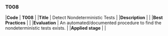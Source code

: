 ### T008

|**Code**           | **T008** |
|**Title**          | Detect Nondeterministic Tests |
|**Description**    | |
|**Best Practices** | |
|**Evaluation**     | An automated/documented procedure to find the nondeterministic tests exists. |
|**Applied stage**  | |
